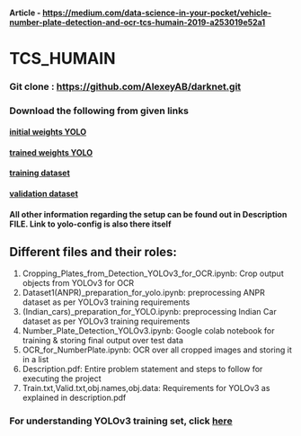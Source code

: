 #### Article - https://medium.com/data-science-in-your-pocket/vehicle-number-plate-detection-and-ocr-tcs-humain-2019-a253019e52a1
# TCS_HUMAIN
### Git clone : https://github.com/AlexeyAB/darknet.git

### Download the following from given links

#### [initial weights YOLO](https://drive.google.com/file/d/1OBNcSfNH53HHCEZbfIRsCygDCevS8NaJ/view?usp=sharing)
#### [trained weights YOLO](https://drive.google.com/file/d/1I3JY2-0mr1wNz7ifEzxct8GJyxEy-doL/view?usp=sharing)
#### [training dataset](https://drive.google.com/file/d/1t20-WpJWvon2o7MdoS88FyBw8yYrRKln/view?usp=sharing)
#### [validation dataset](https://drive.google.com/file/d/1as5wGXC3M4ErAYn9Q0vxeLPwlS5JInNV/view?usp=sharing)


#### All other information regarding the setup can be found out in Description FILE. Link to yolo-config is also there itself

## Different files and their roles:
1. Cropping_Plates_from_Detection_YOLOv3_for_OCR.ipynb: Crop output objects from YOLOv3 for OCR
2. Dataset1(ANPR)_preparation_for_yolo.ipynb: preprocessing ANPR dataset as per YOLOv3 training requirements
3. (Indian_cars)_preparation_for_YOLO.ipynb: preprocessing Indian Car dataset as per YOLOv3 training requirements
4. Number_Plate_Detection_YOLOv3.ipynb: Google colab notebook for training & storing final output over test data
5. OCR_for_NumberPlate.ipynb: OCR over all cropped images and storing it in a list 
6. Description.pdf: Entire problem statement and steps to follow for executing the project
7. Train.txt,Valid.txt,obj.names,obj.data: Requirements for YOLOv3 as explained in description.pdf


### For understanding YOLOv3 training set, click [here](https://medium.com/@mehulgupta_7991/image-labelling-for-yolo-using-yolo-mark-c58eb75b77fd?source=friends_link&sk=d7957d821ed7ea33e177ad766578f63a) 
